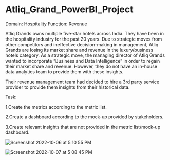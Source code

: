 # Atliq_Grand_PowerBI_Project


Domain:  Hospitality       Function: Revenue

Atliq Grands owns multiple five-star hotels across India. They have been in the hospitality industry for the past 20 years. Due to strategic moves from other competitors and ineffective decision-making in management, Atliq Grands are losing its market share and revenue in the luxury/business hotels category. As a strategic move, the managing director of Atliq Grands wanted to incorporate “Business and Data Intelligence” in order to regain their market share and revenue. However, they do not have an in-house data analytics team to provide them with these insights.

Their revenue management team had decided to hire a 3rd party service provider to provide them insights from their historical data.

Task:  

1.Create the metrics according to the metric list.

2.Create a dashboard according to the mock-up provided by stakeholders.

3.Create relevant insights that are not provided in the metric list/mock-up dashboard.

![Screenshot 2022-10-06 at 5 10 55 PM](https://user-images.githubusercontent.com/97582053/194303758-274f3051-7af1-4f91-b701-b0f169b3c13a.png)

![Screenshot 2022-10-07 at 5 08 45 PM](https://user-images.githubusercontent.com/97582053/194544668-728c5f7b-c77b-4d5a-a83b-f6878c0018bc.png)

